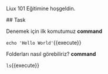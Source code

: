 Liux 101 Eğitimine hoşgeldin.

## Task

Denemek için ilk komutumuz **command**

`echo 'Hello World'`{{execute}}

Folderları nasıl görebiliriz? **command**

`ls`{{execute}}
